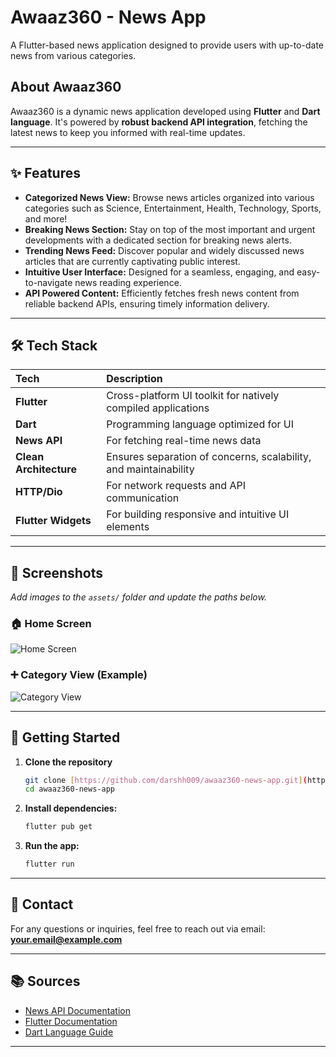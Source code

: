# Awaaz360 - News App

A Flutter-based news application designed to provide users with up-to-date news from various categories.

## About Awaaz360

Awaaz360 is a dynamic news application developed using **Flutter** and **Dart language**. It's powered by **robust backend API integration**, fetching the latest news to keep you informed with real-time updates.

---

## ✨ Features

* **Categorized News View:** Browse news articles organized into various categories such as Science, Entertainment, Health, Technology, Sports, and more!
* **Breaking News Section:** Stay on top of the most important and urgent developments with a dedicated section for breaking news alerts.
* **Trending News Feed:** Discover popular and widely discussed news articles that are currently captivating public interest.
* **Intuitive User Interface:** Designed for a seamless, engaging, and easy-to-navigate news reading experience.
* **API Powered Content:** Efficiently fetches fresh news content from reliable backend APIs, ensuring timely information delivery.

---

## 🛠️ Tech Stack

| Tech                  | Description                                            |
| :-------------------- | :----------------------------------------------------- |
| **Flutter** | Cross-platform UI toolkit for natively compiled applications |
| **Dart** | Programming language optimized for UI                  |
| **News API** | For fetching real-time news data                       |
| **Clean Architecture**| Ensures separation of concerns, scalability, and maintainability |
| **HTTP/Dio** | For network requests and API communication             |
| **Flutter Widgets** | For building responsive and intuitive UI elements      |

---

## 📸 Screenshots

_Add images to the `assets/` folder and update the paths below._

### 🏠 Home Screen
![Home Screen](assets/home_screen.png)

### ➕ Category View (Example)
![Category View](assets/category_view.png)

---

## 🚀 Getting Started

1.  **Clone the repository**
    ```bash
    git clone [https://github.com/darshh009/awaaz360-news-app.git](https://github.com/darshh009/awaaz360-news-app.git)
    cd awaaz360-news-app
    ```
2.  **Install dependencies:**
    ```bash
    flutter pub get
    ```
3.  **Run the app:**
    ```bash
    flutter run
    ```

---

## 📧 Contact

For any questions or inquiries, feel free to reach out via email: **your.email@example.com**

---

## 📚 Sources

* [News API Documentation](https://newsapi.org/docs)
* [Flutter Documentation](https://docs.flutter.dev/)
* [Dart Language Guide](https://dart.dev/guides)

---
